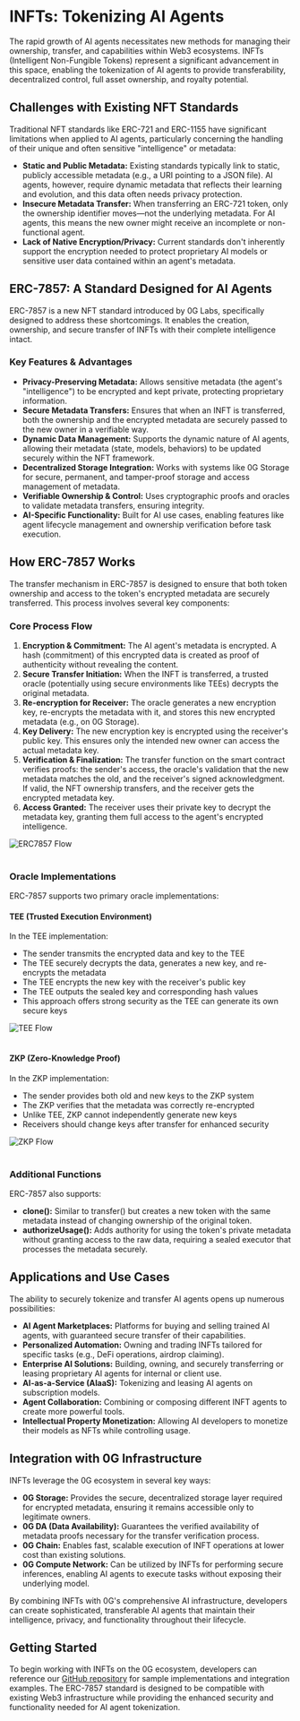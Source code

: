 # INFTs: Tokenizing AI Agents

The rapid growth of AI agents necessitates new methods for managing their ownership, transfer, and capabilities within Web3 ecosystems. INFTs (Intelligent Non-Fungible Tokens) represent a significant advancement in this space, enabling the tokenization of AI agents to provide transferability, decentralized control, full asset ownership, and royalty potential.

## Challenges with Existing NFT Standards

Traditional NFT standards like ERC-721 and ERC-1155 have significant limitations when applied to AI agents, particularly concerning the handling of their unique and often sensitive "intelligence" or metadata:

- **Static and Public Metadata:** Existing standards typically link to static, publicly accessible metadata (e.g., a URI pointing to a JSON file). AI agents, however, require dynamic metadata that reflects their learning and evolution, and this data often needs privacy protection.
- **Insecure Metadata Transfer:** When transferring an ERC-721 token, only the ownership identifier moves—not the underlying metadata. For AI agents, this means the new owner might receive an incomplete or non-functional agent.
- **Lack of Native Encryption/Privacy:** Current standards don't inherently support the encryption needed to protect proprietary AI models or sensitive user data contained within an agent's metadata.

## ERC-7857: A Standard Designed for AI Agents

ERC-7857 is a new NFT standard introduced by 0G Labs, specifically designed to address these shortcomings. It enables the creation, ownership, and secure transfer of INFTs with their complete intelligence intact.

### Key Features & Advantages

- **Privacy-Preserving Metadata:** Allows sensitive metadata (the agent's "intelligence") to be encrypted and kept private, protecting proprietary information.
- **Secure Metadata Transfers:** Ensures that when an INFT is transferred, both the ownership and the encrypted metadata are securely passed to the new owner in a verifiable way.
- **Dynamic Data Management:** Supports the dynamic nature of AI agents, allowing their metadata (state, models, behaviors) to be updated securely within the NFT framework.
- **Decentralized Storage Integration:** Works with systems like 0G Storage for secure, permanent, and tamper-proof storage and access management of metadata.
- **Verifiable Ownership & Control:** Uses cryptographic proofs and oracles to validate metadata transfers, ensuring integrity.
- **AI-Specific Functionality:** Built for AI use cases, enabling features like agent lifecycle management and ownership verification before task execution.

## How ERC-7857 Works

The transfer mechanism in ERC-7857 is designed to ensure that both token ownership and access to the token's encrypted metadata are securely transferred. This process involves several key components:

### Core Process Flow

1. **Encryption & Commitment:** The AI agent's metadata is encrypted. A hash (commitment) of this encrypted data is created as proof of authenticity without revealing the content.
2. **Secure Transfer Initiation:** When the INFT is transferred, a trusted oracle (potentially using secure environments like TEEs) decrypts the original metadata.
3. **Re-encryption for Receiver:** The oracle generates a new encryption key, re-encrypts the metadata with it, and stores this new encrypted metadata (e.g., on 0G Storage).
4. **Key Delivery:** The new encryption key is encrypted using the receiver's public key. This ensures only the intended new owner can access the actual metadata key.
5. **Verification & Finalization:** The transfer function on the smart contract verifies proofs: the sender's access, the oracle's validation that the new metadata matches the old, and the receiver's signed acknowledgment. If valid, the NFT ownership transfers, and the receiver gets the encrypted metadata key.
6. **Access Granted:** The receiver uses their private key to decrypt the metadata key, granting them full access to the agent's encrypted intelligence.

<div style={{textAlign: 'center'}}>
  <img src="/img/ERC7857-flow.webp" alt="ERC7857 Flow" style={{maxWidth: '100%'}} />
</div>
<br />

### Oracle Implementations

ERC-7857 supports two primary oracle implementations:

#### TEE (Trusted Execution Environment)

In the TEE implementation:
- The sender transmits the encrypted data and key to the TEE
- The TEE securely decrypts the data, generates a new key, and re-encrypts the metadata
- The TEE encrypts the new key with the receiver's public key
- The TEE outputs the sealed key and corresponding hash values
- This approach offers strong security as the TEE can generate its own secure keys

<div style={{textAlign: 'center'}}>
  <img src="/img/ERC7857-Tee-imp.webp" alt="TEE Flow" style={{maxWidth: '100%'}} />
</div>
<br />

#### ZKP (Zero-Knowledge Proof)

In the ZKP implementation:
- The sender provides both old and new keys to the ZKP system
- The ZKP verifies that the metadata was correctly re-encrypted
- Unlike TEE, ZKP cannot independently generate new keys
- Receivers should change keys after transfer for enhanced security

<div style={{textAlign: 'center'}}>
  <img src="/img/ERC7857-Zk-imp.webp" alt="ZKP Flow" style={{maxWidth: '100%'}} />
</div>
<br />

### Additional Functions

ERC-7857 also supports:

- **clone():** Similar to transfer() but creates a new token with the same metadata instead of changing ownership of the original token.
- **authorizeUsage():** Adds authority for using the token's private metadata without granting access to the raw data, requiring a sealed executor that processes the metadata securely.

## Applications and Use Cases

The ability to securely tokenize and transfer AI agents opens up numerous possibilities:

- **AI Agent Marketplaces:** Platforms for buying and selling trained AI agents, with guaranteed secure transfer of their capabilities.
- **Personalized Automation:** Owning and trading INFTs tailored for specific tasks (e.g., DeFi operations, airdrop claiming).
- **Enterprise AI Solutions:** Building, owning, and securely transferring or leasing proprietary AI agents for internal or client use.
- **AI-as-a-Service (AIaaS):** Tokenizing and leasing AI agents on subscription models.
- **Agent Collaboration:** Combining or composing different INFT agents to create more powerful tools.
- **Intellectual Property Monetization:** Allowing AI developers to monetize their models as NFTs while controlling usage.

## Integration with 0G Infrastructure

INFTs leverage the 0G ecosystem in several key ways:

- **0G Storage:** Provides the secure, decentralized storage layer required for encrypted metadata, ensuring it remains accessible only to legitimate owners.
- **0G DA (Data Availability):** Guarantees the verified availability of metadata proofs necessary for the transfer verification process.
- **0G Chain:** Enables fast, scalable execution of INFT operations at lower cost than existing solutions.
- **0G Compute Network:** Can be utilized by INFTs for performing secure inferences, enabling AI agents to execute tasks without exposing their underlying model.

By combining INFTs with 0G's comprehensive AI infrastructure, developers can create sophisticated, transferable AI agents that maintain their intelligence, privacy, and functionality throughout their lifecycle.

## Getting Started

To begin working with INFTs on the 0G ecosystem, developers can reference our [GitHub repository](https://github.com/0glabs/0g-agent-nft/tree/eip-7857-draft) for sample implementations and integration examples. The ERC-7857 standard is designed to be compatible with existing Web3 infrastructure while providing the enhanced security and functionality needed for AI agent tokenization. 